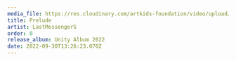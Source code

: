 ```yaml
---
media_file: https://res.cloudinary.com/artkids-foundation/video/upload/v1665941717/Last_Messengers_Bumper_muvdpd.mp3
title: Prelude
artist: LastMessengerS
order: 0
release_album: Unity Album 2022
date: 2022-09-30T13:26:23.070Z
---
```

